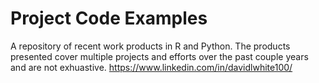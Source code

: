 # Project Code Examples
A repository of recent work products in R and Python. The products presented cover multiple projects and efforts over the past couple years and are not exhuastive. https://www.linkedin.com/in/davidlwhite100/
